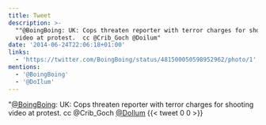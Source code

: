 ```yaml
---
title: Tweet
description: >-
  ""@BoingBoing: UK: Cops threaten reporter with terror charges for shooting
  video at protest.  cc @Crib_Goch @Doilum"
date: '2014-06-24T22:06:18+01:00'
links:
  - 'https://twitter.com/BoingBoing/status/481500050598952962/photo/1'
mentions:
  - '@BoingBoing'
  - '@DoIlum'
---
```

"[@BoingBoing](https://twitter.com/@BoingBoing): UK: Cops threaten reporter with terror charges for shooting video at protest.  cc @Crib_Goch [@DoIlum](https://twitter.com/@DoIlum)
      {{< tweet 0 0 >}}
    
